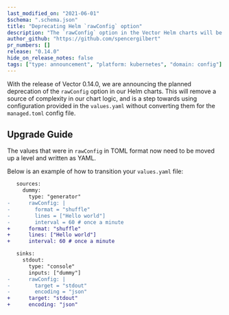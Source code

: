 ```yaml
---
last_modified_on: "2021-06-01"
$schema: ".schema.json"
title: "Deprecating Helm `rawConfig` option"
description: "The `rawConfig` option in the Vector Helm charts will be fully deprecated in an upcoming release"
author_github: "https://github.com/spencergilbert"
pr_numbers: []
release: "0.14.0"
hide_on_release_notes: false
tags: ["type: announcement", "platform: kubernetes", "domain: config"]
---
```


With the release of Vector 0.14.0, we are announcing the planned deprecation of the `rawConfig` option
in our Helm charts. This will remove a source of complexity in our chart logic, and is a step towards
using configuration provided in the `values.yaml` without converting them for the `managed.toml` config file.

## Upgrade Guide

The values that were in `rawConfig` in TOML format now need to be moved up a level and written as YAML.

Below is an example of how to transition your `values.yaml` file:

```diff title="values.yaml"
   sources:
     dummy:
       type: "generator"
-      rawConfig: |
-        format = "shuffle"
-        lines = ["Hello world"]
-        interval = 60 # once a minute
+      format: "shuffle"
+      lines: ["Hello world"]
+      interval: 60 # once a minute

   sinks:
     stdout:
       type: "console"
       inputs: ["dummy"]
-      rawConfig: |
-        target = "stdout"
-        encoding = "json"
+      target: "stdout"
+      encoding: "json"
```
